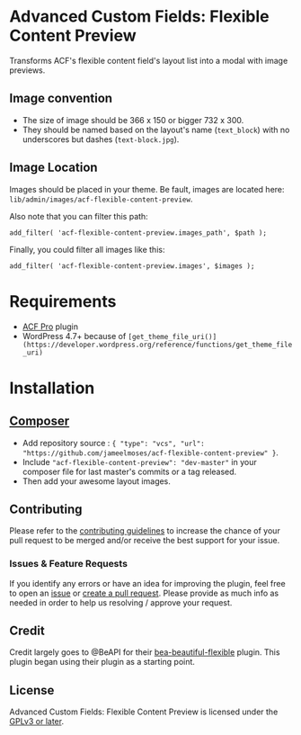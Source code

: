 # Advanced Custom Fields: Flexible Content Preview

Transforms ACF's flexible content field's layout list into a modal with image previews.

## Image convention

* The size of image should be 366 x 150 or bigger 732 x 300.
* They should be named based on the layout's name (`text_block`) with no underscores but dashes (`text-block.jpg`).

## Image Location

Images should be placed in your theme. Be fault, images are located here: `lib/admin/images/acf-flexible-content-preview`.

Also note that you can filter this path:

`add_filter( 'acf-flexible-content-preview.images_path', $path );`

Finally, you could filter all images like this:

`add_filter( 'acf-flexible-content-preview.images', $images );`

# Requirements

- [ACF Pro](https://www.advancedcustomfields.com/) plugin
- WordPress 4.7+ because of `[get_theme_file_uri()](https://developer.wordpress.org/reference/functions/get_theme_file_uri)`

# Installation

## [Composer](http://composer.rarst.net/)

- Add repository source : `{ "type": "vcs", "url": "https://github.com/jameelmoses/acf-flexible-content-preview" }`.
- Include `"acf-flexible-content-preview": "dev-master"` in your composer file for last master's commits or a tag released.
- Then add your awesome layout images.

## Contributing

Please refer to the [contributing guidelines](.github/CONTRIBUTING.md) to increase the chance of your pull request to be merged and/or receive the best support for your issue.

### Issues & Feature Requests

If you identify any errors or have an idea for improving the plugin, feel free to open an [issue](../../issues/new) or [create a pull request](../../compare). Please provide as much info as needed in order to help us resolving / approve your request.

## Credit

Credit largely goes to @BeAPI for their [bea-beautiful-flexible](https://github.com/BeAPI/bea-beautiful-flexible) plugin. This plugin began using their plugin as a starting point.

## License

Advanced Custom Fields: Flexible Content Preview is licensed under the [GPLv3 or later](LICENSE.md).
